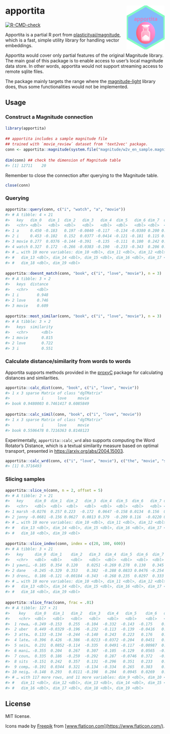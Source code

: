 
<!-- README.md is generated from README.Rmd. Please edit that file -->

# apportita <a href='https://paithiov909.github.io/apportita'><img src='man/figures/logo.png' align="right" height="139" /></a>

<!-- badges: start -->

[![R-CMD-check](https://github.com/paithiov909/apportita/workflows/R-CMD-check/badge.svg)](https://github.com/paithiov909/apportita/actions)
<!-- badges: end -->

Apportita is a partial R port from
[plasticityai/magnitude](https://github.com/plasticityai/magnitude),
which is a fast, simple utility library for handling vector embeddings.

Apportita would cover only partial features of the original Magnitude
library. The main goal of this package is to enable access to user’s
local magnitude data store. In other words, apportita would not support
streaming access to remote sqlite files.

The package mainly targets the range where the
[magnitude-light](https://github.com/davebulaval/magnitude-light)
library does, thus some functionalities would not be implemented.

## Usage

### Construct a Magnitude connection

``` r
library(apportita)

## apportita includes a sample magnitude file
## trained with `movie_review` dataset from 'text2vec' package.
conn <- apportita::magnitude(system.file("magnitude/w2v_en_sample.magnitude", package = "apportita"))

dim(conn) ## check the dimension of Magnitude table
#> [1] 12711    20
```

Remember to close the connection after querying to the Magnitude table.

``` r
close(conn)
```

### Querying

``` r
apportita::query(conn, c("i", "watch", "a", "movie"))
#> # A tibble: 4 × 21
#>   key   dim_0   dim_1  dim_2   dim_3   dim_4  dim_5   dim_6 dim_7  dim_8  dim_9
#>   <chr> <dbl>   <dbl>  <dbl>   <dbl>   <dbl>  <dbl>   <dbl> <dbl>  <dbl>  <dbl>
#> 1 a     0.450 -0.183   0.197 -0.0840 -0.117  -0.134 -0.0380 0.200 0.232  -0.248
#> 2 i     0.453 -0.102   0.152  0.0377 -0.0414 -0.121 -0.181  0.115 0.0691 -0.316
#> 3 movie 0.277  0.0376 -0.144 -0.391  -0.135  -0.111  0.100  0.242 0.295  -0.147
#> 4 watch 0.327  0.172  -0.266 -0.0383 -0.190  -0.233 -0.343  0.206 0.127  -0.173
#> # … with 10 more variables: dim_10 <dbl>, dim_11 <dbl>, dim_12 <dbl>,
#> #   dim_13 <dbl>, dim_14 <dbl>, dim_15 <dbl>, dim_16 <dbl>, dim_17 <dbl>,
#> #   dim_18 <dbl>, dim_19 <dbl>

apportita::doesnt_match(conn, "book", c("i", "love", "movie"), n = 3)
#> # A tibble: 3 × 2
#>   keys  distance
#>   <chr>    <dbl>
#> 1 i        0.948
#> 2 love     0.746
#> 3 movie    0.609

apportita::most_similar(conn, "book", c("i", "love", "movie"), n = 3)
#> # A tibble: 3 × 2
#>   keys  similarity
#>   <chr>      <dbl>
#> 1 movie      0.815
#> 2 love       0.722
#> 3 i          0.551
```

### Calculate distance/similarity from words to words

Apportita supports methods provided in the
[proxyC](https://github.com/koheiw/proxyC) package for calculating
distances and similarities.

``` r
apportita::calc_dist(conn, "book", c("i", "love", "movie"))
#> 1 x 3 sparse Matrix of class "dgTMatrix"
#>              i      love     movie
#> book 0.9480003 0.7461417 0.6085849

apportita::calc_simil(conn, "book", c("i", "love", "movie"))
#> 1 x 3 sparse Matrix of class "dgTMatrix"
#>              i      love     movie
#> book 0.5506478 0.7216363 0.8148123
```

Experimentally, `apportita::calc_wrd` also supports computing the Word
Rotator’s Distance, which is a textual similarity measure based on
optimal transport, presented in <https://arxiv.org/abs/2004.15003>.

``` r
apportita::calc_wrd(conn, c("i", "love", "movie"), c("the", "movie", "shows", "blue", "sky"))
#> [1] 0.3716493
```

### Slicing samples

``` r
apportita::slice_n(conn, n = 2, offset = 5)
#> # A tibble: 2 × 21
#>   key     dim_0  dim_1  dim_2   dim_3  dim_4  dim_5  dim_6   dim_7 dim_8  dim_9
#>   <chr>   <dbl>  <dbl>  <dbl>   <dbl>  <dbl>  <dbl>  <dbl>   <dbl> <dbl>  <dbl>
#> 1 marsh -0.0276  0.257 0.223  -0.172  0.0647 -0.158 0.0134  0.156  0.203 -0.311
#> 2 jonny -0.0681 -0.156 0.0627  0.0813 0.379  -0.209 0.116  -0.0220 0.251 -0.224
#> # … with 10 more variables: dim_10 <dbl>, dim_11 <dbl>, dim_12 <dbl>,
#> #   dim_13 <dbl>, dim_14 <dbl>, dim_15 <dbl>, dim_16 <dbl>, dim_17 <dbl>,
#> #   dim_18 <dbl>, dim_19 <dbl>

apportita::slice_index(conn, index = c(20, 100, 600))
#> # A tibble: 3 × 21
#>   key     dim_0  dim_1    dim_2   dim_3  dim_4  dim_5  dim_6  dim_7 dim_8  dim_9
#>   <chr>   <dbl>  <dbl>    <dbl>   <dbl>  <dbl>  <dbl>  <dbl>  <dbl> <dbl>  <dbl>
#> 1 yawni… -0.185  0.354  0.120    0.0251 -0.269 0.278  0.130   0.345 0.277 0.0802
#> 2 dane   -0.245 -0.329  0.353    0.382  -0.288 0.0833 0.0476 -0.254 0.186 0.385 
#> 3 drenc…  0.186 -0.121 -0.00184 -0.343  -0.268 0.235  0.0297  0.333 0.286 0.259 
#> # … with 10 more variables: dim_10 <dbl>, dim_11 <dbl>, dim_12 <dbl>,
#> #   dim_13 <dbl>, dim_14 <dbl>, dim_15 <dbl>, dim_16 <dbl>, dim_17 <dbl>,
#> #   dim_18 <dbl>, dim_19 <dbl>

apportita::slice_frac(conn, frac = .01)
#> # A tibble: 127 × 21
#>    key    dim_0   dim_1   dim_2   dim_3   dim_4   dim_5    dim_6   dim_7   dim_8
#>    <chr>  <dbl>   <dbl>   <dbl>   <dbl>   <dbl>   <dbl>    <dbl>   <dbl>   <dbl>
#>  1 rewa… -0.249 -0.153   0.255  -0.104  -0.332  -0.143  -0.175    0.0281  0.324 
#>  2 uber   0.449 -0.0329 -0.196  -0.232  -0.113  -0.139  -0.0416   0.265   0.177 
#>  3 atte…  0.133 -0.134  -0.244  -0.140   0.243   0.223   0.176    0.231   0.311 
#>  4 late… -0.396  0.426  -0.386  -0.0213 -0.0372 -0.204   0.0451   0.0377 -0.170 
#>  5 sein…  0.231  0.0852 -0.114  -0.335   0.0491 -0.117  -0.00987  0.227   0.295 
#>  6 mani… -0.355  0.204   0.267   0.307  -0.105  -0.129   0.0565  -0.181   0.360 
#>  7 coun…  0.335  0.186  -0.259  -0.292   0.287  -0.0746  0.372   -0.236  -0.135 
#>  8 sits  -0.151  0.242   0.357   0.131  -0.296   0.351   0.233    0.0952 -0.0265
#>  9 comp… -0.191  0.0344  0.321  -0.134  -0.334   0.265   0.383    0.0901 -0.234 
#> 10 neig… -0.148  0.293   0.0111 -0.198   0.204   0.0945  0.0269   0.385  -0.0447
#> # … with 117 more rows, and 11 more variables: dim_9 <dbl>, dim_10 <dbl>,
#> #   dim_11 <dbl>, dim_12 <dbl>, dim_13 <dbl>, dim_14 <dbl>, dim_15 <dbl>,
#> #   dim_16 <dbl>, dim_17 <dbl>, dim_18 <dbl>, dim_19 <dbl>
```

## License

MIT license.

Icons made by [Freepik](https://www.freepik.com) from
[www.flaticon.com](https://www.flaticon.com/).
